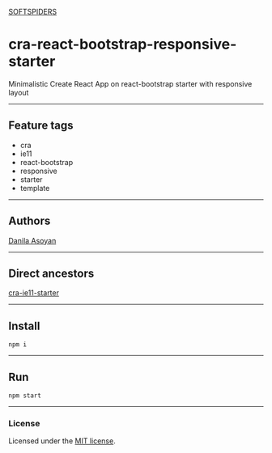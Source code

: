 [SOFTSPIDERS](https://github.com/softspiders/softspiders)

# cra-react-bootstrap-responsive-starter

Minimalistic Create React App on react-bootstrap starter with responsive layout

---

## Feature tags

- cra
- ie11
- react-bootstrap
- responsive
- starter
- template

---

## Authors

[Danila Asoyan](https://github.com/Danilkashtan)

---

## Direct ancestors

[cra-ie11-starter](https://github.com/softspiders/cra-ie11-starter)

---

## Install

```
npm i
```

---

## Run

```
npm start
```

---

### License

Licensed under the [MIT license](./LICENSE). 
